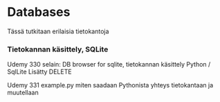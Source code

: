 # Databases
Tässä tutkitaan erilaisia tietokantoja

### Tietokannan käsittely, SQLite

Udemy 330
selain: DB browser for sqlite, tietokannan käsittely Python / SqlLite
Lisätty DELETE

Udemy 331 example.py
miten saadaan Pythonista yhteys tietokantaan ja muutellaan